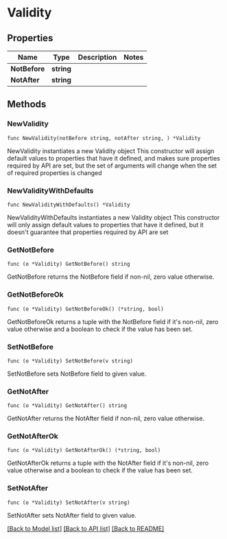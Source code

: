 # Validity

## Properties

Name | Type | Description | Notes
------------ | ------------- | ------------- | -------------
**NotBefore** | **string** |  | 
**NotAfter** | **string** |  | 

## Methods

### NewValidity

`func NewValidity(notBefore string, notAfter string, ) *Validity`

NewValidity instantiates a new Validity object
This constructor will assign default values to properties that have it defined,
and makes sure properties required by API are set, but the set of arguments
will change when the set of required properties is changed

### NewValidityWithDefaults

`func NewValidityWithDefaults() *Validity`

NewValidityWithDefaults instantiates a new Validity object
This constructor will only assign default values to properties that have it defined,
but it doesn't guarantee that properties required by API are set

### GetNotBefore

`func (o *Validity) GetNotBefore() string`

GetNotBefore returns the NotBefore field if non-nil, zero value otherwise.

### GetNotBeforeOk

`func (o *Validity) GetNotBeforeOk() (*string, bool)`

GetNotBeforeOk returns a tuple with the NotBefore field if it's non-nil, zero value otherwise
and a boolean to check if the value has been set.

### SetNotBefore

`func (o *Validity) SetNotBefore(v string)`

SetNotBefore sets NotBefore field to given value.


### GetNotAfter

`func (o *Validity) GetNotAfter() string`

GetNotAfter returns the NotAfter field if non-nil, zero value otherwise.

### GetNotAfterOk

`func (o *Validity) GetNotAfterOk() (*string, bool)`

GetNotAfterOk returns a tuple with the NotAfter field if it's non-nil, zero value otherwise
and a boolean to check if the value has been set.

### SetNotAfter

`func (o *Validity) SetNotAfter(v string)`

SetNotAfter sets NotAfter field to given value.



[[Back to Model list]](../README.md#documentation-for-models) [[Back to API list]](../README.md#documentation-for-api-endpoints) [[Back to README]](../README.md)


